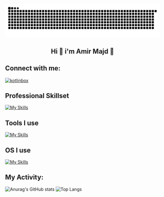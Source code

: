 
<img src="./github-contribution-grid-snake.svg" alt="just for fun :D">
<h2 align="center">Hi 👋 i'm Amir Majd 🤖</h2>

## Connect with me:
<p align="left">
<a href="https://t.me/Amir86Majd" target="blank"><img align="center" src="https://cdn.worldvectorlogo.com/logos/telegram-1.svg" alt="kotlinbox" height="30" width="40" alt='@Fwldom' /></a>
</p>

## Professional Skillset
[![My Skills](https://skillicons.dev/icons?i=html,css,bootstrap,js,react,php,mysql,laravel,cs,python,dotnet,wordpress&theme=dark)](https://skillicons.dev)

## Tools I use
[![My Skills](https://skillicons.dev/icons?i=visualstudio,vscode,git,github,ps,phpstorm,figma,pr,webstorm,androidstudio&theme=dark)](https://skillicons.dev)

## OS I use
[![My Skills](https://skillicons.dev/icons?i=ubuntu,windows,android&theme=dark)](https://skillicons.dev)

## My Activity:
<p display="flex">
  
   ![Anurag's GitHub stats](https://github-readme-stats.vercel.app/api?username=fwldom&show_icons=true&bg_color=00000000)
  ![Top Langs](https://github-readme-stats.vercel.app/api/top-langs/?username=fwldom)

</p>


